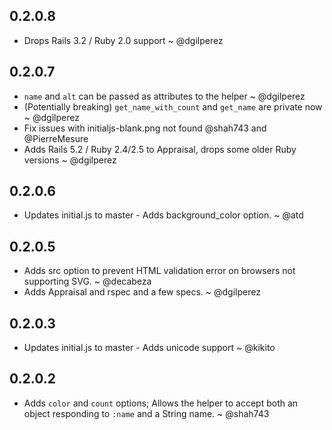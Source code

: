 ## 0.2.0.8

- Drops Rails 3.2 / Ruby 2.0 support ~ @dgilperez

## 0.2.0.7

* `name` and `alt` can be passed as attributes to the helper ~ @dgilperez
* (Potentially breaking) `get_name_with_count` and `get_name` are private now ~ @dgilperez
* Fix issues with initialjs-blank.png not found @shah743 and @PierreMesure
* Adds Rails 5.2 / Ruby 2.4/2.5 to Appraisal, drops some older Ruby versions ~ @dgilperez

## 0.2.0.6

* Updates initial.js to master - Adds background_color option. ~ @atd

## 0.2.0.5

* Adds src option to prevent HTML validation error on browsers not supporting SVG. ~ @decabeza
* Adds Appraisal and rspec and a few specs. ~ @dgilperez

## 0.2.0.3

* Updates initial.js to master - Adds unicode support ~ @kikito

## 0.2.0.2

* Adds `color` and `count` options; Allows the helper to accept both an object responding to `:name` and a String name. ~ @shah743
